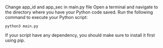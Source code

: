 Change app_id and app_sec in main.py file
Open a terminal and navigate to the directory where you have your Python code saved.
Run the following command to execute your Python script:

```
python3 main.py
```

If your script have any dependency, you should make sure to install it first using pip.

